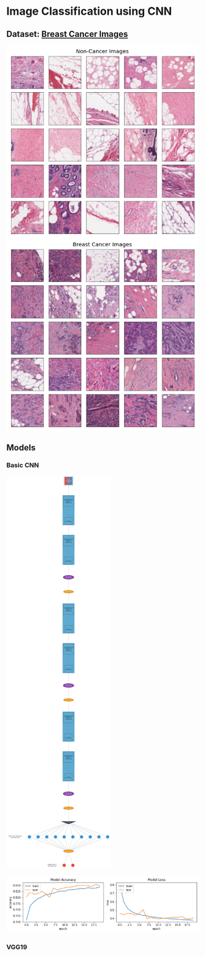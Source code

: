 # Image Classification using CNN

## Dataset: [Breast Cancer Images](https://www.kaggle.com/paultimothymooney/breast-histopathology-images)

<p float="left">
  <img src="https://github.com/gimoonnam/CV/blob/main/non-Cancer-Images.png" width="500" height="500" />
  <img src="https://github.com/gimoonnam/CV/blob/main/Cancer-Images.png" width="500" height="500" />
</p>



## Models

### Basic CNN 
![....](https://github.com/gimoonnam/CV/blob/main/basic-cnn/graph-cnn.png)
<p align="center">
  <img src="https://github.com/gimoonnam/CV/blob/main/basic-cnn/basic-cnn-results.png" />
</p>



### VGG19  




